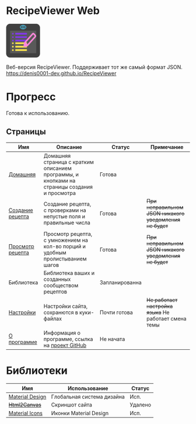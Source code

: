 # RecipeViewer Web
<style>
    img {
        height: calc(373px / 4);
        width: calc(373px / 4);
    }
</style>

![](icon.svg)

Веб-версия RecipeViewer. Поддерживает тот же самый формат JSON.
<br/>
https://denis0001-dev.github.io/RecipeViewer

# Прогресс
Готова к использованию.

## Страницы
| Имя                                                                           | Описание                                                                                         | Статус         | Примечание                                              |
|-------------------------------------------------------------------------------|--------------------------------------------------------------------------------------------------|----------------|---------------------------------------------------------|
| [Домашняя](https://denis0001-dev.github.io/RecipeViewer/pages/home)           | Домашняя страница с кратким описанием программы, и кнопками на страницы создания и просмотра     | Готова         |                                                         |
| [Создание рецепта](https://denis0001-dev.github.io/RecipeViewer/pages/create) | Создание рецепта, с проверками на непустые поля и правильные числа                               | Готова         | ~~При неправильном JSON никакого уведомления не будет~~ |
| [Просмотр рецепта](https://denis0001-dev.github.io/RecipeViewer/pages/view)   | Просмотр рецепта, с умножением на кол-во порций и удобным пролистыванием шагов                   | Готова         | ~~При неправильном JSON никакого уведомления не будет~~ |
| Библиотека                                                                    | Библиотека ваших и созданных сообществом рецептов                                                | Запланированна |                                                         |
| [Настройки](https://denis0001-dev.github.io/RecipeViewer/pages/settings)      | Настройки сайта, сохранются в куки-файлах                                                        | Почти готова   | ~~Не работает настройка языка~~ Не работает смена темы  |
| [О программе](https://denis0001-dev.github.io/RecipeViewer/pages/about)       | Информация о программе, ссылка на [проект GitHub](https://github.com/denis0001-dev/RecipeViewer) | Не начата      |                                                         |


# Библиотеки
| Имя                                                 | Использование              | Статус  |
|-----------------------------------------------------|----------------------------|---------|
| [Material Design](https://material.io)              | Глобальная система дизайна | Исп.    |
| ~~[Html2Canvas](https://html2canvas.hertzen.com/)~~ | Скриншот сайта             | Удалено |
| [Material Icons](https://fonts.google.com/icons)    | Иконки Material Design     | Исп.    |
